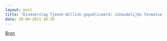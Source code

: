 ```yaml
---
layout: post
title: "Eindverslag Tjeenk Willink gepubliceerd: inhoudelijke formatie kan beginnen"
date: 30-04-2021 10:39
---
```


[Bron](https://nos.nl/artikel/2378828-tjeenk-willink-inhoudelijke-formatie-kan-beginnen-maar-nog-wel-ongemak)